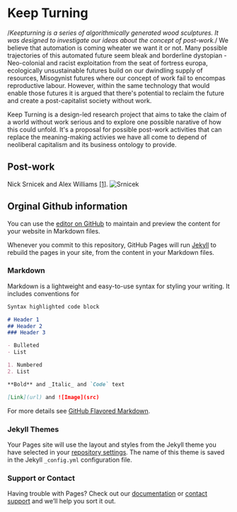 # Keep Turning
/*Keepturning is a series of algorithmically generated wood sculptures. It was designed to investigate our ideas about the concept of post-work.*/ 
We believe that automation is coming wheater we want it or not. Many possible trajectories of this automated future seem bleak and borderline dystopian - Neo-colonial and racist exploitation from the seat of fortress europa, ecologically unsustainable futures build on our dwindling supply of resources, Misogynist futures where our concept of work fail to encompas reproductive labour. However, within the same technology that would enable those futures it is argued that there's potential to reclaim the future and create a post-capitalist society without work.  

Keep Turning is a design-led research project that aims to take the claim of a world without work serious and to explore one possible narative of how this could unfold. It's a proposal for possible post-work activities that can replace the meaning-making activies we have all come to depend of neoliberal capitalism and its business ontology to provide. 

## Post-work
Nick Srnicek and Alex Williams [[1]](https://github.com/sandahlchristensen/Keep-Turning/blob/master/references/Srnicek-Williams_Inventing_the_Future.pdf).
![Srnicek](/images/srnicek.png)

## Orginal Github information
You can use the [editor on GitHub](https://github.com/sandahlchristensen/Keep-Turning/edit/master/README.md) to maintain and preview the content for your website in Markdown files.

Whenever you commit to this repository, GitHub Pages will run [Jekyll](https://jekyllrb.com/) to rebuild the pages in your site, from the content in your Markdown files.

### Markdown

Markdown is a lightweight and easy-to-use syntax for styling your writing. It includes conventions for

```markdown
Syntax highlighted code block

# Header 1
## Header 2
### Header 3

- Bulleted
- List

1. Numbered
2. List

**Bold** and _Italic_ and `Code` text

[Link](url) and ![Image](src)
```

For more details see [GitHub Flavored Markdown](https://guides.github.com/features/mastering-markdown/).

### Jekyll Themes

Your Pages site will use the layout and styles from the Jekyll theme you have selected in your [repository settings](https://github.com/sandahlchristensen/Keep-Turning/settings). The name of this theme is saved in the Jekyll `_config.yml` configuration file.

### Support or Contact

Having trouble with Pages? Check out our [documentation](https://help.github.com/categories/github-pages-basics/) or [contact support](https://github.com/contact) and we’ll help you sort it out.
